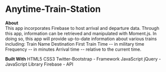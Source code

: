 # Anytime-Train-Station

<strong>About</strong><br>
This app incorporates Firebase to host arrival and departure data. Through this app, information can be retrieved and manipulated with Moment.js. In doing so, this app will provide up-to-date information about various trains including: Train Name Destination First Train Time -- in military time Frequency -- in minutes Arrival time -- relative to the current time.

<strong>Built With</strong>
HTML5 CSS3 Twitter-Bootstrap - Framework JavaScript jQuery - JavaScript Library Firebase - API
